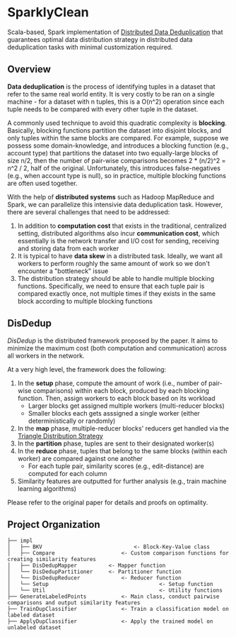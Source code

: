 # SparklyClean

Scala-based, Spark implementation of [Distributed Data Deduplication](http://www.vldb.org/pvldb/vol9/p864-chu.pdf) that guarantees optimal data distribution strategy in distributed data deduplication tasks with minimal customization required.

## Overview

**Data deduplication** is the process of identifying tuples in a dataset that refer to the same real world entity. It is very costly to be ran on a single machine - for a dataset with n tuples, this is a O(n^2) operation since each tuple needs to be compared with every other tuple in the dataset.

A commonly used technique to avoid this quadratic complexity is **blocking**. Basically, blocking functions partition the dataset into disjoint blocks, and only tuples within the same blocks are compared. For example, suppose we possess some domain-knowledge, and introduces a blocking function (e.g., account type) that partitions the dataset into two equally-large blocks of size n/2, then the number of pair-wise comparisons becomes 2 * (n/2)^2 = n^2 / 2, half of the original. Unfortunately, this introduces false-negatives (e.g., when account type is null), so in practice, multiple blocking functions are often used together.

With the help of **distributed systems** such as Hadoop MapReduce and Spark, we can parallelize this intensivie data deduplication task. However, there are several challenges that need to be addressed:

1. In addition to **computation cost** that exists in the traditional, centralized setting, distributed algorithms also incur **communication cost**, which essentially is the network transfer and I/O cost for sending, receiving and storing data from each worker
2. It is typical to have **data skew** in a distributed task. Ideally, we want all workers to perform roughly the same amount of work so we don't encounter a "bottleneck" issue
3. The distribution strategy should be able to handle multiple blocking functions. Specifically, we need to ensure that each tuple pair is compared exactly once, not multiple times if they exists in the same block according to multiple blocking functions

## DisDedup

*DisDedup* is the distributed framework proposed by the paper. It aims to minimize the maximum cost (both computation and communication) across all workers in the network.

At a very high level, the framework does the following:

1. In the **setup** phase, compute the amount of work (i.e., number of pair-wise comparisons) within each block, produced by each blocking function. Then, assign workers to each block based on its workload
   - Larger blocks get assigned multiple workers (multi-reducer blocks)
   - Smaller blocks each gets asssigned a single worker (either deterministically or randomly)
2. In the **map** phase, multiple-reducer blocks' reducers get handled via the [Triangle Distribution Strategy]()
3. In the **partition** phase, tuples are sent to their designated worker(s)
4. In the **reduce** phase, tuples that belong to the same blocks (within each worker) are compared against one another
   - For each tuple pair, similarity scores (e.g., edit-distance) are computed for each column
5.  Similarity features are outputted for further analysis (e.g., train machine learning algorithms)

Please refer to the original paper for details and proofs on optimality.

## Project Organization

```
├── impl
│   ├── BKV       						<- Block-Key-Value class
│   ├── Compare        				<- Custom comparison functions for creating similarity features
│   ├── DisDedupMapper      	<- Mapper function
│   └── DisDedupPartitioner		<- Partitioner function
│   └── DisDedupReducer				<- Reducer function
│   └── Setup									<- Setup function
│   └── Util									<- Utility functions
├── GenerateLabeledPoints			<- Main class, conduct pairwise comparisons and output similarity features
├── TrainDupClassifier				<- Train a classification model on labeled dataset
├── ApplyDupClassifier				<- Apply the trained model on unlabeled dataset
```

